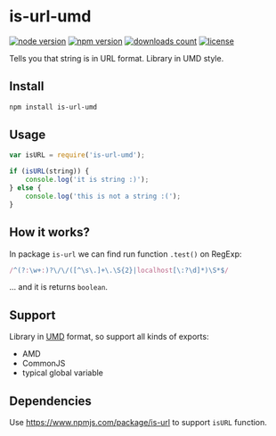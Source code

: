 # is-url-umd

[![node version](https://img.shields.io/node/v/is-url-umd.svg)](https://www.npmjs.com/package/is-url-umd)
[![npm version](https://badge.fury.io/js/is-url-umd.svg)](https://badge.fury.io/js/is-url-umd)
[![downloads count](https://img.shields.io/npm/dt/is-url-umd.svg)](https://www.npmjs.com/package/is-url-umd)
[![license](https://img.shields.io/npm/l/is-url-umd.svg)](https://piecioshka.mit-license.org)

Tells you that string is in URL format. Library in UMD style.

## Install

```bash
npm install is-url-umd
```

## Usage

```javascript
var isURL = require('is-url-umd');

if (isURL(string)) {
    console.log('it is string :)');
} else {
    console.log('this is not a string :(');
}
```

## How it works?

In package `is-url` we can find run function `.test()` on RegExp:

```javascript
/^(?:\w+:)?\/\/([^\s\.]+\.\S{2}|localhost[\:?\d]*)\S*$/
```

... and it is returns `boolean`.

## Support

Library in [UMD](https://github.com/umdjs/umd) format, so support all kinds of exports:

* AMD
* CommonJS
* typical global variable

## Dependencies

Use https://www.npmjs.com/package/is-url to support `isURL` function.
